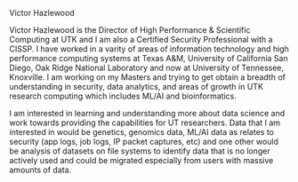 Victor Hazlewood

Victor Hazlewood is the Director of High Performance & Scientific Computing at UTK and I am also a Certified Security Professional with a CISSP.  I have worked in a varity of areas of information technology and high performance computing systems at Texas A&M, University of California San Diego, Oak Ridge National Laboratory and now at University of Tennessee, Knoxville.     I am working on my Masters and trying to get obtain a breadth of understanding in security, data analytics, and areas of growth in UTK research computing which includes ML/AI and bioinformatics.  

I am interested in learning and understanding more about data science and work towards providing the capabilities for UT researchers. Data that I am interested in would be genetics, genomics data, ML/AI data as relates to security (app logs, job logs, IP packet captures, etc) and one other would be analysis of datasets on file systems to identify data that is no longer actively used and could be migrated especially from users with massive amounts of data. 
